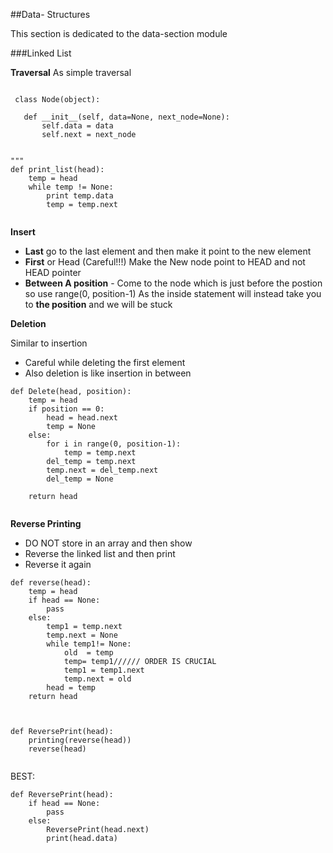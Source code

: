 ##Data- Structures

This section is dedicated to the data-section module

###Linked List

**Traversal** As simple traversal

````

 class Node(object):
 
   def __init__(self, data=None, next_node=None):
       self.data = data
       self.next = next_node
 
 
"""
def print_list(head):
    temp = head
    while temp != None:
        print temp.data
        temp = temp.next


````

**Insert**

*  **Last** go to the last element and then make it point to the new element
*  **First** or Head  (Careful!!!) Make the New node point to HEAD and not HEAD pointer
*  **Between A position** - Come to the node which is just before the postion so use range(0, position-1) As the inside statement will instead take you to **the position** and we will be stuck


**Deletion**

Similar to insertion

*  Careful while deleting the first element
*  Also deletion is like insertion in between

````
def Delete(head, position):
    temp = head
    if position == 0:
        head = head.next
        temp = None
    else:
        for i in range(0, position-1):
            temp = temp.next
        del_temp = temp.next
        temp.next = del_temp.next
        del_temp = None
        
    return head


````

**Reverse Printing**

*  DO NOT store in an array and then show
*  Reverse the linked list and then print
*  Reverse it again

````
def reverse(head):
    temp = head
    if head == None:
        pass
    else:
        temp1 = temp.next
        temp.next = None
        while temp1!= None:
            old  = temp
            temp= temp1////// ORDER IS CRUCIAL
            temp1 = temp1.next
            temp.next = old 
        head = temp
    return head

    
    
def ReversePrint(head):
    printing(reverse(head))
    reverse(head)


````


BEST:

```
def ReversePrint(head):
    if head == None:
        pass
    else:
        ReversePrint(head.next)
        print(head.data)




```











